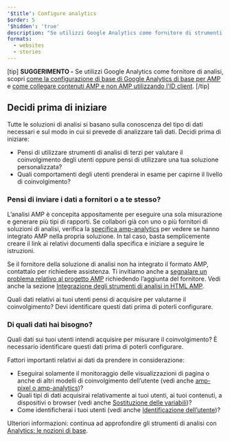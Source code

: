 ```yaml
---
'$title': Configure analytics
$order: 5
'$hidden': 'true'
description: "Se utilizzi Google Analytics come fornitore di strumenti di analisi, dovrai imparare la configurazione base di Google Analytics per AMP e come collegare contenuti AMP e non AMP utilizzando l'ID client"
formats:
  - websites
  - stories
---
```


[tip] **SUGGERIMENTO -** Se utilizzi Google Analytics come fornitore di analisi, scopri [come la configurazione di base di Google Analytics di base per AMP](https://developers.google.com/analytics/devguides/collection/amp-analytics/#basic_setup_to_measure_page_views) e [come collegare contenuti AMP e non AMP utilizzando l'ID client](https://support.google.com/analytics/answer/7486764). [/tip]

## Decidi prima di iniziare

Tutte le soluzioni di analisi si basano sulla conoscenza del tipo di dati necessari e sul modo in cui si prevede di analizzare tali dati. Decidi prima di iniziare:

- Pensi di utilizzare strumenti di analisi di terzi per valutare il coinvolgimento degli utenti oppure pensi di utilizzare una tua soluzione personalizzata?
- Quali comportamenti degli utenti prenderai in esame per capirne il livello di coinvolgimento?

### Pensi di inviare i dati a fornitori o a te stesso?

L’analisi AMP è concepita appositamente per eseguire una sola misurazione e generare più tipi di rapporti. Se collabori già con uno o più fornitori di soluzioni di analisi, verifica la [specifica amp-analytics](../../../../documentation/components/reference/amp-analytics.md) per vedere se hanno integrato AMP nella propria soluzione. In tal caso, basta semplicemente creare il link ai relativi documenti dalla specifica e iniziare a seguire le istruzioni.

Se il fornitore della soluzione di analisi non ha integrato il formato AMP, contattalo per richiedere assistenza. Ti invitiamo anche a [segnalare un problema relativo al progetto AMP](https://github.com/ampproject/amphtml/issues/new) richiedendo l’aggiunta del fornitore. Vedi anche la sezione [Integrazione degli strumenti di analisi in HTML AMP](https://github.com/ampproject/amphtml/blob/master/extensions/amp-analytics/integrating-analytics.md).

Quali dati relativi ai tuoi utenti pensi di acquisire per valutarne il coinvolgimento? Devi identificare questi dati prima di poterli configurare.

### Di quali dati hai bisogno?

Quali dati sui tuoi utenti intendi acquisire per misurare il coinvolgimento? È necessario identificare questi dati prima di poterli configurare.

Fattori importanti relativi ai dati da prendere in considerazione:

- Eseguirai solamente il monitoraggio delle visualizzazioni di pagina o anche di altri modelli di coinvolgimento dell’utente (vedi anche [amp-pixel o amp-analytics](analytics_basics.md#use-amp-pixel-or-amp-analytics))?
- Quali tipi di dati acquisirai relativamente ai tuoi utenti, ai tuoi contenuti, a dispositivi o browser (vedi anche [Sostituzione delle variabili](analytics_basics.md#variable-substitution))?
- Come identificherai i tuoi utenti (vedi anche [Identificazione dell’utente](analytics_basics.md#user-identification))?

Ulteriori informazioni: continua ad approfondire gli strumenti di analisi con [Analytics: le nozioni di base](analytics_basics.md).
